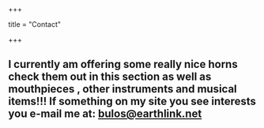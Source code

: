 +++


title = "Contact"




+++
<h2>
I currently am offering some really nice horns check them out
in this section as well as mouthpieces , other instruments and musical items!!!
If something on my site you see interests you e-mail me at: <a href="mailto:bulos@earthlink.net"> bulos@earthlink.net </a>
</h2>
